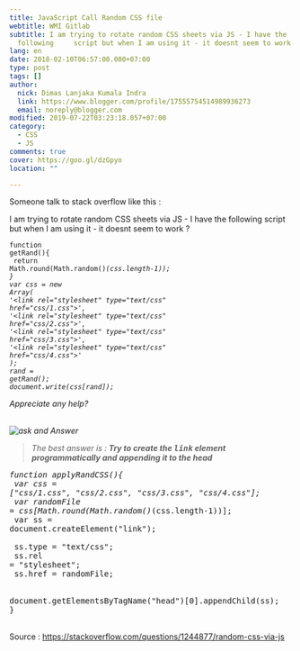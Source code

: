 ```yaml
---
title: JavaScript Call Random CSS file
webtitle: WMI Gitlab
subtitle: I am trying to rotate random CSS sheets via JS - I have the
  following     script but when I am using it - it doesnt seem to work ?
lang: en
date: 2018-02-10T06:57:00.000+07:00
type: post
tags: []
author:
  nick: Dimas Lanjaka Kumala Indra
  link: https://www.blogger.com/profile/17555754514989936273
  email: noreply@blogger.com
modified: 2019-07-22T03:23:18.057+07:00
category:
  - CSS
  - JS
comments: true
cover: https://goo.gl/dzGpyo
location: ""

---
```


Someone talk to stack overflow like this : <div class="w3-border w3-round w3-border-red"><p>    I am trying to rotate random CSS sheets via JS - I have the following     script but when I am using it - it doesnt seem to work ? </p><pre><code>function getRand(){<br>    return Math.round(Math.random()*(css.length-1));<br>}<br>var css = new Array(<br>'&lt;link rel="stylesheet" type="text/css" href="css/1.css"&gt;',<br>'&lt;link rel="stylesheet" type="text/css" href="css/2.css"&gt;',<br>'&lt;link rel="stylesheet" type="text/css" href="css/3.css"&gt;',<br>'&lt;link rel="stylesheet" type="text/css" href="css/4.css"&gt;'<br>);<br>rand = getRand();<br>document.write(css[rand]);</code></pre><p>    Appreciate any help? </p></div><br><img src="https://goo.gl/dzGpyo" title="Ask and Answer" alt="ask and Answer"><br><div class="w3-border w3-round w3-border-green"><blockquote>The best answer is : <b>Try to create the <kbd>link</kbd> element programmatically and appending it to the head</b></blockquote><pre>function applyRandCSS(){<br>  var css = ["css/1.css", "css/2.css", "css/3.css", "css/4.css"];<br>  var randomFile = css[Math.round(Math.random()*(css.length-1))];<br>  var ss = document.createElement("link");<br><br>  ss.type = "text/css";<br>  ss.rel = "stylesheet";<br>  ss.href = randomFile;<br><br>  document.getElementsByTagName("head")[0].appendChild(ss);<br>}</pre></div><br><div class="w3-green w3-panel">Source : <a href="https://stackoverflow.com/questions/1244877/random-css-via-js" title="source" alt="source" rel="noopener noreferer nofollow">https://stackoverflow.com/questions/1244877/random-css-via-js</a></div>